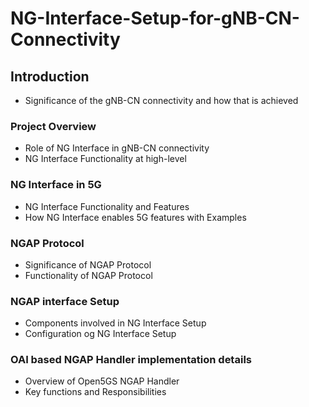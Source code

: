# NG-Interface-Setup-for-gNB-CN-Connectivity
## Introduction
* Significance of the gNB-CN connectivity and how that is achieved
### Project Overview
* Role of NG Interface in gNB-CN connectivity
* NG Interface Functionality at high-level
### NG Interface in 5G
* NG Interface Functionality and Features
* How NG Interface enables 5G features with Examples
### NGAP Protocol
* Significance of NGAP Protocol
* Functionality of NGAP Protocol
### NGAP interface Setup
* Components involved in NG Interface Setup
* Configuration og NG Interface Setup
### OAI based NGAP Handler implementation details
* Overview of Open5GS NGAP Handler
* Key functions and Responsibilities 
